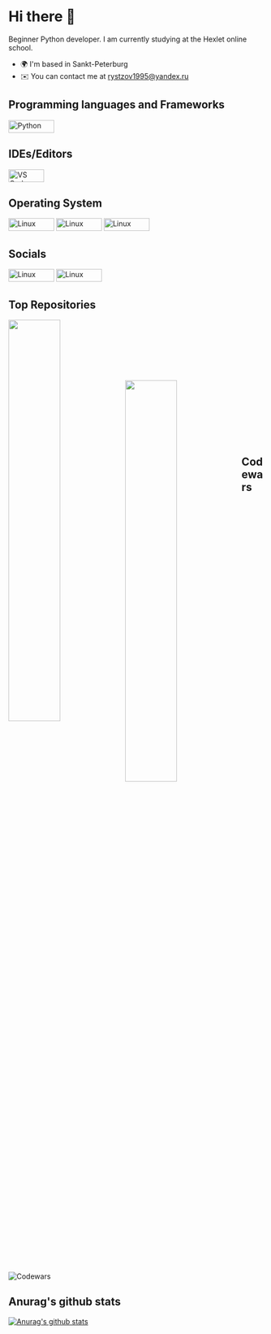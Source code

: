 Hi there 👋 
================================
Beginner Python developer. I am currently studying at the Hexlet online school.
* 🌍  I'm based in Sankt-Peterburg
* ✉️  You can contact me at [rystzov1995@yandex.ru](mailto:rystzov1995@yandex.ru)

## Programming languages and Frameworks
<a href="https://www.python.org/" target="_blank" rel="noreferrer"><img src="https://img.shields.io/badge/python-3670A0?style=for-the-badge&logo=python&logoColor=ffdd54" width="90" height="25" alt="Python" /><a>

## IDEs/Editors
<a href="https://code.visualstudio.com/" target="_blank" rel="noreferrer"><img src="https://img.shields.io/badge/VSCode-0078d7?style=for-the-badge&logoColor=white" width="70" height="25" alt="VS Code" /><a>

## Operating System
<a href="https://www.microsoft.com/ru-ru/" target="_blank" rel="noreferrer"><img src="https://img.shields.io/badge/Windows%2010-%230079d5.svg?style=for-the-badge&logo=Windows%2011&logoColor=white" width="90" height="25" alt="Linux" /><a>
<a href="https://www.linux.org" target="_blank" rel="noreferrer"><img src="https://img.shields.io/badge/Linux-FCC624?style=for-the-badge&logo=linux&logoColor=black" width="90" height="25" alt="Linux" /><a>
<a href="https://ubuntu.com/" target="_blank" rel="noreferrer"><img src="https://img.shields.io/badge/Ubuntu-E95420?style=for-the-badge&logo=ubuntu&logoColor=white" width="90" height="25" alt="Linux" /><a>

## Socials
<a href="https://www.github.com/BlackJackSpb" target="_blank" rel="noreferrer"><img src="https://img.shields.io/badge/github-%23121011.svg?style=for-the-badge&logo=github&logoColor=white" width="90" height="25" alt="Linux" /><a>
<a href="https://t.me/BlackJackLen" target="_blank" rel="noreferrer"><img src="https://img.shields.io/badge/Telegram-2CA5E0?style=for-the-badge&logo=telegram&logoColor=white" width="90" height="25" alt="Linux" /><a>

## Top Repositories

<div width="100%" align="center"><a href="https://github.com/BlackJackSpb/Brain_games" align="left"><img align="left" width="45%" src="https://github-readme-stats.vercel.app/api/pin/?username=BlackJackSpb&repo=Brain_games&title_color=0891b2&text_color=ffffff&icon_color=0891b2&bg_color=1c1917&hide_border=true&locale=en" /></a></div><br /><br /><br /><br /><br /><br /><br />

<div width="100%" align="center"><a href="https://github.com/BlackJackSpb/python-project-50" align="left"><img align="left" width="45%" src="https://github-readme-stats.vercel.app/api/pin/?username=BlackJackSpb&repo=python-project-50&title_color=0891b2&text_color=ffffff&icon_color=0891b2&bg_color=1c1917&hide_border=true&locale=en" /></a></div><br /><br /><br /><br /><br /><br /><br />

## Codewars

![Codewars](https://github.r2v.ch/codewars?user=BlackJackSpb&top_languages=true)

## Anurag's github stats

[![Anurag's github stats](https://github-readme-stats.vercel.app/api?username=BlackJackSpb&show_icons=true)](https://github.com/BlackJackSpb)
